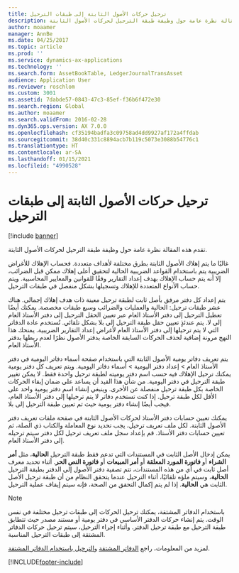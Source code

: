 ```yaml
---
title: ترحيل حركات الأصول الثابتة إلى طبقات الترحيل
description: تقدم هذه المقالة نظرة عامة حول وظيفة طبقة الترحيل لحركات الأصول الثابتة.
author: moaamer
manager: AnnBe
ms.date: 04/25/2017
ms.topic: article
ms.prod: ''
ms.service: dynamics-ax-applications
ms.technology: ''
ms.search.form: AssetBookTable, LedgerJournalTransAsset
audience: Application User
ms.reviewer: roschlom
ms.custom: 3001
ms.assetid: 7dabde57-0843-47c3-85ef-f36b6f472e30
ms.search.region: Global
ms.author: moaamer
ms.search.validFrom: 2016-02-28
ms.dyn365.ops.version: AX 7.0.0
ms.openlocfilehash: cf35194badfa3c09758ad4dd9927af172a4ffdab
ms.sourcegitcommit: 38d40c331c8894acb7b119c5073e3088b54776c1
ms.translationtype: HT
ms.contentlocale: ar-SA
ms.lasthandoff: 01/15/2021
ms.locfileid: "4990528"
---
```

# <a name="post-fixed-asset-transactions-to-posting-layers"></a>ترحيل حركات الأصول الثابتة إلى طبقات الترحيل

[!include [banner](../includes/banner.md)]

تقدم هذه المقالة نظرة عامة حول وظيفة طبقة الترحيل لحركات الأصول الثابتة.

غالبًا ما يتم إهلاك الأصول الثابتة بطرق مختلفة لأهداف متعددة. فحساب الإهلاك للأغراض الضريبية يتم باستخدام القواعد الضريبية الحالية لتحقيق أعلى إهلاك ممكن قبل الضرائب، إلا أنه يتم حساب الإهلاك بهدف إعداد التقارير وفقًا للقوانين والمعايير المحاسبية. ويتم حساب الأنواع المتعددة للإهلاك وتسجيلها بشكل منفصل في طبقات الترحيل.

يتم إعداد كل دفتر مرفق بأصل ثابت لطبقة ترحيل معينة ذات هدف إهلاك إجمالي. هناك عشر طبقات ترحيل: الحالية والعمليات والضرائب وسبع طبقات مخصصة. يمكنك أيضًا تعطيل الترحيل إلى دفتر الأستاذ العام عبر تعيين الحقل الترحيل إلى دفتر الأستاذ العام‬ إلى لا. يتم عندئذٍ تعيين حقل طبقة الترحيل إلى بلا‬ بشكل تلقائي. تُستخدم عادة الدفاتر التي لا يتم ترحيلها إلى دفتر الأستاذ العام لأغراض إعداد التقارير الضريبية. يمنحك هذا النهج مرونة إضافية لحذف الحركات السابقة الخاصة بدفتر الأصول نظرًا لعدم ربطها بدفتر الأستاذ العام.

يتم تعريف دفاتر يومية الأصول الثابتة التي باستخدام صفحة أسماء دفاتر اليومية في دفتر الأستاذ العام > إعداد دفتر اليومية > أسماء دفاتر اليومية. ويتم تعريف كل دفتر يومية يمكنك ترحيل الإهلاك فيه حسب اسم دفتر يوميته لطبقة ترحيل واحدة فقط. لا يمكن تغيير طبقة الترحيل في دفتر اليومية. من شأن هذا القيد أن يساعد على ضمان إبقاء الحركات الخاصة بكل طبقة ترحيل منفصلة عن الأخرى. وينبغي إنشاء اسم دفتر يومية واحد على الأقل لكل طبقة ترحيل. إذا كنت تستخدم دفاتر لا يتم ترحيلها إلى دفتر الأستاذ العام، فيجب أيضًا إنشاء دفتر يومية حيث تم تعيين طبقة الترحيل إلى بلا.

يمكنك تعيين حسابات دفتر الأستاذ لحركات الأصول الثابتة في صفحة ملفات تعريف دفتر الأصول الثابتة. لكل ملف تعريف ترحيل، يجب تحديد نوع المعاملة والكتاب ذي الصلة، ثم تعيين حسابات دفتر الأستاذ. قم بإعداد سجل ملف تعريف ترحيل لكل دفتر سيتم ترحيله إلى دفتر الأستاذ العام.

يمكن إدخال الأصل الثابت في المستندات التي تدعم فقط طبقة الترحيل **الحالية**، مثل **أمر الشراء** أو **فاتورة المورد المعلقة** أو **أمر المبيعات** أو **فاتورة النص الحر**. أثناء تحديد معرف أصل ثابت في أي من هذه المستندات، تتم تصفية دفتر الأصول إلى الدفتر بطبقة الترحيل **الحالية**، وسيتم ملؤه تلقائيًا، أثناء الترحيل عندما يتحقق النظام من أن طبقة ترحيل الأصل الثابت هي **الحالية**. إذا لم يتم إكمال التحقق من الصحة، فإنه سيتم إيقاف عملية الترحيل. 

> [!NOTE] 
> باستخدام الدفاتر المشتقة، يمكنك ترحيل الحركات إلى طبقات ترحيل مختلفة في نفس الوقت. يتم إنشاء حركات الدفتر الأساسي في دفتر يومية أو مستند مصدر حيث تتطابق طبقة الترحيل مع طبقة ترحيل الدفتر. وأثناء إجراء الترحيل، سيتم ترحيل حركات الدفاتر المشتقة إلى طبقات الترحيل المناسبة. 


لمزيد من المعلومات، راجع [الدفاتر المشتقة](derived-books.md) و[الترحيل باستخدام الدفاتر المشتقة](post-derived-value-models.md).





[!INCLUDE[footer-include](../../includes/footer-banner.md)]